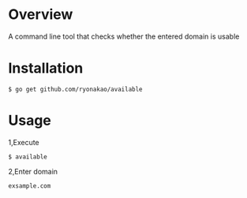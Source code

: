 # Overview
A command line tool that checks whether the entered domain is usable

# Installation

```
$ go get github.com/ryonakao/available
```

# Usage
1,Execute

```
$ available
```

2,Enter domain

```
exsample.com
```
